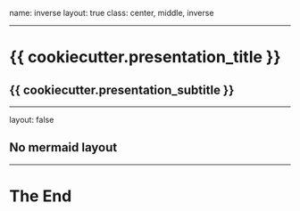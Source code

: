name: inverse
layout: true
class: center, middle, inverse

---

# {{ cookiecutter.presentation_title }}
## {{ cookiecutter.presentation_subtitle }}

---

layout: false

## No mermaid layout


---

# The End